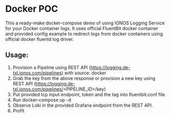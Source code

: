 # Docker POC
This a ready-make docker-compose demo of using IONOS Logging Service for your Docker container logs. It uses official FluentBit docker container and provided config example to redirect logs from docker containers using official docker fluentd log driver.

## Usage:
1. Provision a Pipeline using REST API (https://logging.de-txl.ionos.com/pipelines) with source: docker
2. Grab the key from the above response or provision a new key using REST API (https://logging.de-txl.ionos.com/pipelines/<PIPELINE_ID>/key)
3. Put provided tcp input endpoint, token and the tag into fluentbit.conf file
4. Run docker-compose up -d
5. Observe Loki in the provided Grafana endpoint from the REST API.
6. Profit
